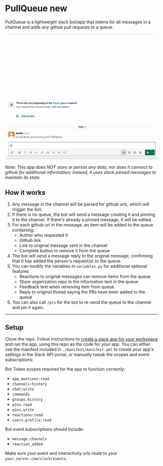 # PullQueue new

PullQueue is a lightweight slack bot/app that listens for all messages in a channel and adds any github pull requests to a queue.

![PullQueue demo](preview/pullqueue.gif)

*Note: This app does NOT store or persist any data, nor does it connect to github for additional information; instead, it uses slack pinned messages to maintain its state.*

## How it works
1. Any message in the channel will be parsed for github urls, which will trigger the bot.
2. If there is no queue, the bot will send a message creating it and pinning it to the channel. If there's already a pinned message, it will be edited.
3. For each github url in the message, an item will be added to the queue containing:
    - Author who requested it
    - Github link
    - Link to original message sent in the channel
    - Complete button to remove it from the queue
4. The bot will send a message reply to the original message, confirming that it has added the person's request(s) to the queue.
6. You can modify the variables in `variables.py` for additional optional features
    - Reactions to original messages can remove items from the queue
    - Show organization repo in the information text in the queue
    - Feedback text when removing item from queue
    - Reply to original thread saying the PRs have been added to the queue
5. You can also call `/prs` for the bot to re-send the queue to the channel and pin it again.

---

## Setup

Clone the repo. Follow instructions to [create a slack app for your workspace](https://api.slack.com/start/building/bolt-python) and run the app, using this repo as the code for your app. You can either use the manifest included in `./manifest/manifest.yml` to create your app's settings in the Slack API portal, or manually tweak the scopes and event subscriptions:

Bot Token scopes required for the app to function correctly:
- `app_mentions:read`
- `channels:history`
- `chat:write`
- `commands`
- `groups.history`
- `pins.read`
- `pins.write`
- `reactions:read`
- `users.profile:read`

Bot event subscriptions should include:
- `message.channels`
- `reaction_added`

Make sure your event and interactivity urls route to your `your.server.com/slack/events`.
